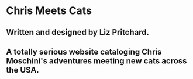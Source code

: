 # Chris Meets Cats
## Written and designed by Liz Pritchard. 
## A totally serious website cataloging Chris Moschini's adventures meeting new cats across the USA.